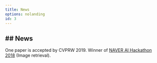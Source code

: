 ```yaml
---
title: News
options: nolanding
id: 3
---
```


## ## News
One paper is accepted by CVPRW 2019.
Winner of [NAVER AI Hackathon 2018](https://campaign.naver.com/aihackathon2018) (Image retrieval).
